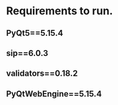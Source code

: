 # Requirements to run.

## PyQt5==5.15.4

## sip==6.0.3

## validators==0.18.2

## PyQtWebEngine==5.15.4
